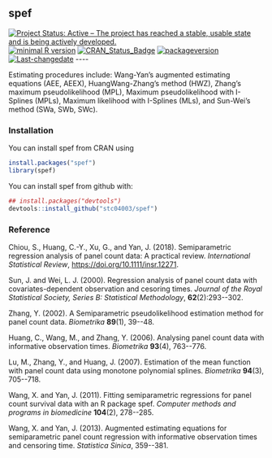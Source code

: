 **spef**
--------

[![Project Status: Active – The project has reached a stable, usable state and is being actively developed.](http://www.repostatus.org/badges/latest/active.svg)](http://www.repostatus.org/#active) [![minimal R version](https://img.shields.io/badge/R%3E%3D-3.4.4-6666ff.svg)](https://cran.r-project.org/) [![CRAN\_Status\_Badge](http://www.r-pkg.org/badges/version/spef)](https://cran.r-project.org/package=spef) [![packageversion](https://img.shields.io/badge/Package%20version-1.0.8-orange.svg?style=flat-square)](commits/master) [![Last-changedate](https://img.shields.io/badge/last%20change-2018--07--31-yellowgreen.svg)](/commits/master) ----

Estimating procedures include: Wang-Yan’s augmented estimating equations (AEE, AEEX), HuangWang-Zhang’s method (HWZ), Zhang’s maximum pseudolikelihood (MPL), Maximum pseudolikelihood with I-Splines (MPLs), Maximum likelihood with I-Splines (MLs), and Sun-Wei’s method (SWa, SWb, SWc).

### Installation

You can install spef from CRAN using

``` r
install.packages("spef")
library(spef)
```

You can install spef from github with:

``` r
## install.packages("devtools")
devtools::install_github("stc04003/spef")
```

### Reference

Chiou, S., Huang, C.-Y., Xu, G., and Yan, J. (2018). Semiparametric regression analysis of panel count data: A practical review. *International Statistical Review*, <https://doi.org/10.1111/insr.12271>.

Sun, J. and Wei, L. J. (2000). Regression analysis of panel count data with covariates-dependent observation and cesoring times. *Journal of the Royal Statistical Society, Series B: Statistical Methodology*, **62**(2):293--302.

Zhang, Y. (2002). A Semiparametric pseudolikelihood estimation method for panel count data. *Biometrika* **89**(1), 39--48.

Huang, C., Wang, M., and Zhang, Y. (2006). Analysing panel count data with informative observation times. *Biometrika* **93**(4), 763--776.

Lu, M., Zhang, Y., and Huang, J. (2007). Estimation of the mean function with panel count data using monotone polynomial splines. *Biometrika* **94**(3), 705--718.

Wang, X. and Yan, J. (2011). Fitting semiparametric regressions for panel count survival data with an R package spef. *Computer methods and programs in biomedicine* **104**(2), 278--285.

Wang, X. and Yan, J. (2013). Augmented estimating equations for semiparametric panel count regression with informative observation times and censoring time. *Statistica Sinica*, 359--381.
